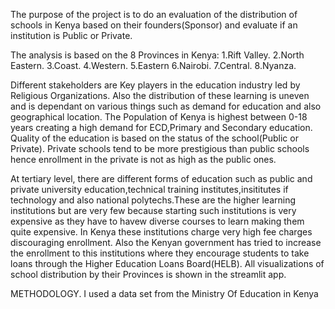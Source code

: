 The purpose of the project is to do an evaluation of the distribution of schools in Kenya based on their founders(Sponsor) and evaluate if an institution is Public or Private.

The analysis is based on the 8 Provinces in Kenya:
1.Rift Valley.
2.North Eastern.
3.Coast.
4.Western.
5.Eastern
6.Nairobi.
7.Central.
8.Nyanza.

Different stakeholders are Key players in the education industry led by Religious Organizations. Also the distribution of these learning is uneven and is dependant on various things such as demand for education and also geographical location. The Population of Kenya is highest between 0-18 years creating a high demand for ECD,Primary and Secondary education. Quality of the education is based on the status of the school(Public or Private). Private schools tend to be more prestigious than public schools hence enrollment in the private is not as high as the public ones.

At tertiary level, there are different forms of education such as public and private university education,technical training institutes,insititutes if technology and also national polytechs.These are the higher learning institutions but are very few because starting such institutions is very expensive as they have to havew diverse courses to learn making them quite expensive. In Kenya these institutions charge very high fee charges discouraging enrollment. Also the Kenyan government has tried to increase the enrollment to this institutions where they encourage students to take loans through the Higher Education Loans Board(HELB). All visualizations of school distribution by their Provinces is shown in the streamlit app.


METHODOLOGY.
I used a data set from the Ministry Of Education in Kenya
